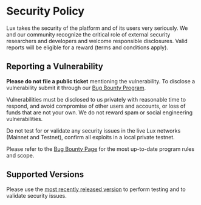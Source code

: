 # Security Policy

Lux takes the security of the platform and of its users very seriously. We and our community recognize the critical role of external security researchers and developers and welcome
responsible disclosures. Valid reports will be eligible for a reward (terms and conditions apply).

## Reporting a Vulnerability

**Please do not file a public ticket** mentioning the vulnerability. To disclose a vulnerability submit it through our [Bug Bounty Program](https://hackenproof.com/SkyChains).

Vulnerabilities must be disclosed to us privately with reasonable time to respond, and avoid compromise of other users and accounts, or loss of funds that are not your own. We do not reward spam or
social engineering vulnerabilities.

Do not test for or validate any security issues in the live Lux networks (Mainnet and Testnet), confirm all exploits in a local private testnet.

Please refer to the [Bug Bounty Page](https://hackenproof.com/SkyChains) for the most up-to-date program rules and scope.

## Supported Versions

Please use the [most recently released version](https://github.com/SkyChains/evm/releases/latest) to perform testing and to validate security issues.
